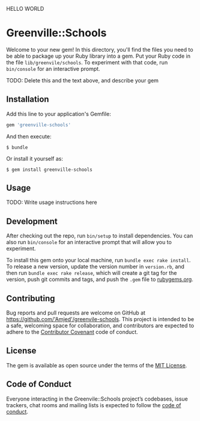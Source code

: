 HELLO WORLD

# Greenville::Schools

Welcome to your new gem! In this directory, you'll find the files you need to be able to package up your Ruby library into a gem. Put your Ruby code in the file `lib/greenvile/schools`. To experiment with that code, run `bin/console` for an interactive prompt.

TODO: Delete this and the text above, and describe your gem

## Installation

Add this line to your application's Gemfile:

```ruby
gem 'greenville-schools'
```

And then execute:

    $ bundle

Or install it yourself as:

    $ gem install greenville-schools

## Usage

TODO: Write usage instructions here

## Development

After checking out the repo, run `bin/setup` to install dependencies. You can also run `bin/console` for an interactive prompt that will allow you to experiment.

To install this gem onto your local machine, run `bundle exec rake install`. To release a new version, update the version number in `version.rb`, and then run `bundle exec rake release`, which will create a git tag for the version, push git commits and tags, and push the `.gem` file to [rubygems.org](https://rubygems.org).

## Contributing

Bug reports and pull requests are welcome on GitHub at https://github.com/'Amjed'/greenvile-schools. This project is intended to be a safe, welcoming space for collaboration, and contributors are expected to adhere to the [Contributor Covenant](http://contributor-covenant.org) code of conduct.

## License

The gem is available as open source under the terms of the [MIT License](https://opensource.org/licenses/MIT).

## Code of Conduct

Everyone interacting in the Greenvile::Schools project’s codebases, issue trackers, chat rooms and mailing lists is expected to follow the [code of conduct](https://github.com/'Amjed'/greenvile-schools/blob/master/CODE_OF_CONDUCT.md).
